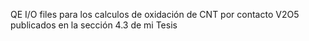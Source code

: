 QE I/O files para los calculos de oxidación de CNT por contacto V2O5 publicados en la sección 4.3 de mi Tesis
